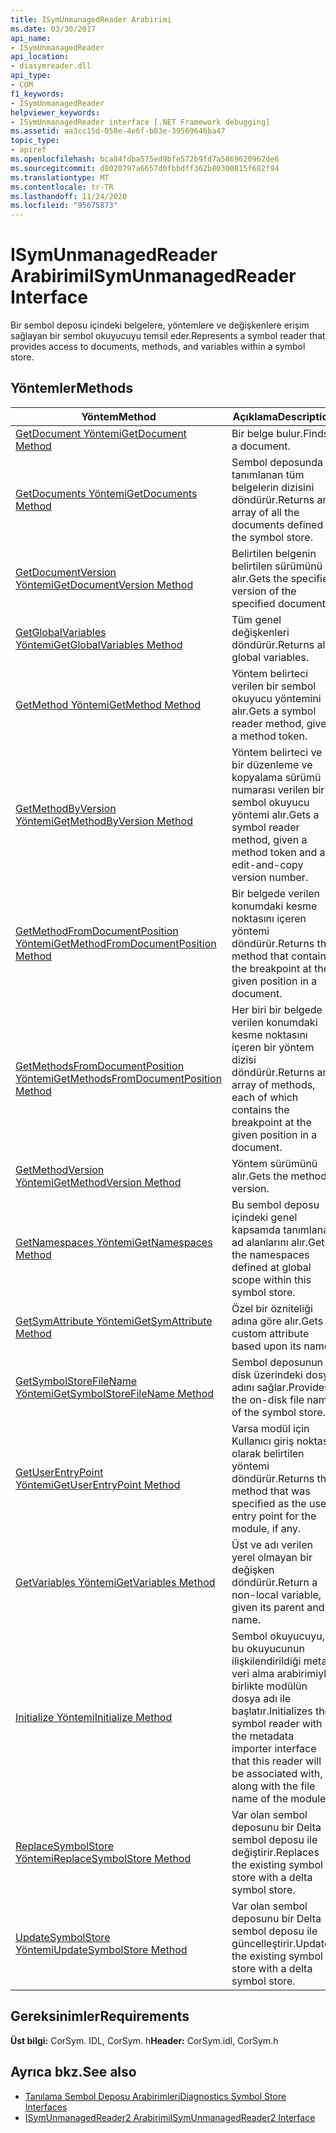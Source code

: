 ```yaml
---
title: ISymUnmanagedReader Arabirimi
ms.date: 03/30/2017
api_name:
- ISymUnmanagedReader
api_location:
- diasymreader.dll
api_type:
- COM
f1_keywords:
- ISymUnmanagedReader
helpviewer_keywords:
- ISymUnmanagedReader interface [.NET Framework debugging]
ms.assetid: aa3cc15d-058e-4e6f-b03e-39569646ba47
topic_type:
- apiref
ms.openlocfilehash: bca84fdba575ed9bfe572b9fd7a5869620962de6
ms.sourcegitcommit: d8020797a6657d0fbbdff362b80300815f682f94
ms.translationtype: MT
ms.contentlocale: tr-TR
ms.lasthandoff: 11/24/2020
ms.locfileid: "95675873"
---
```

# <a name="isymunmanagedreader-interface"></a><span data-ttu-id="f50f6-102">ISymUnmanagedReader Arabirimi</span><span class="sxs-lookup"><span data-stu-id="f50f6-102">ISymUnmanagedReader Interface</span></span>

<span data-ttu-id="f50f6-103">Bir sembol deposu içindeki belgelere, yöntemlere ve değişkenlere erişim sağlayan bir sembol okuyucuyu temsil eder.</span><span class="sxs-lookup"><span data-stu-id="f50f6-103">Represents a symbol reader that provides access to documents, methods, and variables within a symbol store.</span></span>  
  
## <a name="methods"></a><span data-ttu-id="f50f6-104">Yöntemler</span><span class="sxs-lookup"><span data-stu-id="f50f6-104">Methods</span></span>  
  
|<span data-ttu-id="f50f6-105">Yöntem</span><span class="sxs-lookup"><span data-stu-id="f50f6-105">Method</span></span>|<span data-ttu-id="f50f6-106">Açıklama</span><span class="sxs-lookup"><span data-stu-id="f50f6-106">Description</span></span>|  
|------------|-----------------|  
|[<span data-ttu-id="f50f6-107">GetDocument Yöntemi</span><span class="sxs-lookup"><span data-stu-id="f50f6-107">GetDocument Method</span></span>](isymunmanagedreader-getdocument-method.md)|<span data-ttu-id="f50f6-108">Bir belge bulur.</span><span class="sxs-lookup"><span data-stu-id="f50f6-108">Finds a document.</span></span>|  
|[<span data-ttu-id="f50f6-109">GetDocuments Yöntemi</span><span class="sxs-lookup"><span data-stu-id="f50f6-109">GetDocuments Method</span></span>](isymunmanagedreader-getdocuments-method.md)|<span data-ttu-id="f50f6-110">Sembol deposunda tanımlanan tüm belgelerin dizisini döndürür.</span><span class="sxs-lookup"><span data-stu-id="f50f6-110">Returns an array of all the documents defined in the symbol store.</span></span>|  
|[<span data-ttu-id="f50f6-111">GetDocumentVersion Yöntemi</span><span class="sxs-lookup"><span data-stu-id="f50f6-111">GetDocumentVersion Method</span></span>](isymunmanagedreader-getdocumentversion-method.md)|<span data-ttu-id="f50f6-112">Belirtilen belgenin belirtilen sürümünü alır.</span><span class="sxs-lookup"><span data-stu-id="f50f6-112">Gets the specified version of the specified document.</span></span>|  
|[<span data-ttu-id="f50f6-113">GetGlobalVariables Yöntemi</span><span class="sxs-lookup"><span data-stu-id="f50f6-113">GetGlobalVariables Method</span></span>](isymunmanagedreader-getglobalvariables-method.md)|<span data-ttu-id="f50f6-114">Tüm genel değişkenleri döndürür.</span><span class="sxs-lookup"><span data-stu-id="f50f6-114">Returns all global variables.</span></span>|  
|[<span data-ttu-id="f50f6-115">GetMethod Yöntemi</span><span class="sxs-lookup"><span data-stu-id="f50f6-115">GetMethod Method</span></span>](isymunmanagedreader-getmethod-method.md)|<span data-ttu-id="f50f6-116">Yöntem belirteci verilen bir sembol okuyucu yöntemini alır.</span><span class="sxs-lookup"><span data-stu-id="f50f6-116">Gets a symbol reader method, given a method token.</span></span>|  
|[<span data-ttu-id="f50f6-117">GetMethodByVersion Yöntemi</span><span class="sxs-lookup"><span data-stu-id="f50f6-117">GetMethodByVersion Method</span></span>](isymunmanagedreader-getmethodbyversion-method.md)|<span data-ttu-id="f50f6-118">Yöntem belirteci ve bir düzenleme ve kopyalama sürümü numarası verilen bir sembol okuyucu yöntemi alır.</span><span class="sxs-lookup"><span data-stu-id="f50f6-118">Gets a symbol reader method, given a method token and an edit-and-copy version number.</span></span>|  
|[<span data-ttu-id="f50f6-119">GetMethodFromDocumentPosition Yöntemi</span><span class="sxs-lookup"><span data-stu-id="f50f6-119">GetMethodFromDocumentPosition Method</span></span>](isymunmanagedreader-getmethodfromdocumentposition-method.md)|<span data-ttu-id="f50f6-120">Bir belgede verilen konumdaki kesme noktasını içeren yöntemi döndürür.</span><span class="sxs-lookup"><span data-stu-id="f50f6-120">Returns the method that contains the breakpoint at the given position in a document.</span></span>|  
|[<span data-ttu-id="f50f6-121">GetMethodsFromDocumentPosition Yöntemi</span><span class="sxs-lookup"><span data-stu-id="f50f6-121">GetMethodsFromDocumentPosition Method</span></span>](isymunmanagedreader-getmethodsfromdocumentposition-method.md)|<span data-ttu-id="f50f6-122">Her biri bir belgede verilen konumdaki kesme noktasını içeren bir yöntem dizisi döndürür.</span><span class="sxs-lookup"><span data-stu-id="f50f6-122">Returns an array of methods, each of which contains the breakpoint at the given position in a document.</span></span>|  
|[<span data-ttu-id="f50f6-123">GetMethodVersion Yöntemi</span><span class="sxs-lookup"><span data-stu-id="f50f6-123">GetMethodVersion Method</span></span>](isymunmanagedreader-getmethodversion-method.md)|<span data-ttu-id="f50f6-124">Yöntem sürümünü alır.</span><span class="sxs-lookup"><span data-stu-id="f50f6-124">Gets the method version.</span></span>|  
|[<span data-ttu-id="f50f6-125">GetNamespaces Yöntemi</span><span class="sxs-lookup"><span data-stu-id="f50f6-125">GetNamespaces Method</span></span>](isymunmanagedreader-getnamespaces-method.md)|<span data-ttu-id="f50f6-126">Bu sembol deposu içindeki genel kapsamda tanımlanan ad alanlarını alır.</span><span class="sxs-lookup"><span data-stu-id="f50f6-126">Gets the namespaces defined at global scope within this symbol store.</span></span>|  
|[<span data-ttu-id="f50f6-127">GetSymAttribute Yöntemi</span><span class="sxs-lookup"><span data-stu-id="f50f6-127">GetSymAttribute Method</span></span>](isymunmanagedreader-getsymattribute-method.md)|<span data-ttu-id="f50f6-128">Özel bir özniteliği adına göre alır.</span><span class="sxs-lookup"><span data-stu-id="f50f6-128">Gets a custom attribute based upon its name.</span></span>|  
|[<span data-ttu-id="f50f6-129">GetSymbolStoreFileName Yöntemi</span><span class="sxs-lookup"><span data-stu-id="f50f6-129">GetSymbolStoreFileName Method</span></span>](isymunmanagedreader-getsymbolstorefilename-method.md)|<span data-ttu-id="f50f6-130">Sembol deposunun disk üzerindeki dosya adını sağlar.</span><span class="sxs-lookup"><span data-stu-id="f50f6-130">Provides the on-disk file name of the symbol store.</span></span>|  
|[<span data-ttu-id="f50f6-131">GetUserEntryPoint Yöntemi</span><span class="sxs-lookup"><span data-stu-id="f50f6-131">GetUserEntryPoint Method</span></span>](isymunmanagedreader-getuserentrypoint-method.md)|<span data-ttu-id="f50f6-132">Varsa modül için Kullanıcı giriş noktası olarak belirtilen yöntemi döndürür.</span><span class="sxs-lookup"><span data-stu-id="f50f6-132">Returns the method that was specified as the user entry point for the module, if any.</span></span>|  
|[<span data-ttu-id="f50f6-133">GetVariables Yöntemi</span><span class="sxs-lookup"><span data-stu-id="f50f6-133">GetVariables Method</span></span>](isymunmanagedreader-getvariables-method.md)|<span data-ttu-id="f50f6-134">Üst ve adı verilen yerel olmayan bir değişken döndürür.</span><span class="sxs-lookup"><span data-stu-id="f50f6-134">Return a non-local variable, given its parent and name.</span></span>|  
|[<span data-ttu-id="f50f6-135">Initialize Yöntemi</span><span class="sxs-lookup"><span data-stu-id="f50f6-135">Initialize Method</span></span>](isymunmanagedreader-initialize-method.md)|<span data-ttu-id="f50f6-136">Sembol okuyucuyu, bu okuyucunun ilişkilendirildiği meta veri alma arabirimiyle birlikte modülün dosya adı ile başlatır.</span><span class="sxs-lookup"><span data-stu-id="f50f6-136">Initializes the symbol reader with the metadata importer interface that this reader will be associated with, along with the file name of the module.</span></span>|  
|[<span data-ttu-id="f50f6-137">ReplaceSymbolStore Yöntemi</span><span class="sxs-lookup"><span data-stu-id="f50f6-137">ReplaceSymbolStore Method</span></span>](isymunmanagedreader-replacesymbolstore-method.md)|<span data-ttu-id="f50f6-138">Var olan sembol deposunu bir Delta sembol deposu ile değiştirir.</span><span class="sxs-lookup"><span data-stu-id="f50f6-138">Replaces the existing symbol store with a delta symbol store.</span></span>|  
|[<span data-ttu-id="f50f6-139">UpdateSymbolStore Yöntemi</span><span class="sxs-lookup"><span data-stu-id="f50f6-139">UpdateSymbolStore Method</span></span>](isymunmanagedreader-updatesymbolstore-method.md)|<span data-ttu-id="f50f6-140">Var olan sembol deposunu bir Delta sembol deposu ile güncelleştirir.</span><span class="sxs-lookup"><span data-stu-id="f50f6-140">Updates the existing symbol store with a delta symbol store.</span></span>|  
  
## <a name="requirements"></a><span data-ttu-id="f50f6-141">Gereksinimler</span><span class="sxs-lookup"><span data-stu-id="f50f6-141">Requirements</span></span>  

 <span data-ttu-id="f50f6-142">**Üst bilgi:** CorSym. IDL, CorSym. h</span><span class="sxs-lookup"><span data-stu-id="f50f6-142">**Header:** CorSym.idl, CorSym.h</span></span>  
  
## <a name="see-also"></a><span data-ttu-id="f50f6-143">Ayrıca bkz.</span><span class="sxs-lookup"><span data-stu-id="f50f6-143">See also</span></span>

- [<span data-ttu-id="f50f6-144">Tanılama Sembol Deposu Arabirimleri</span><span class="sxs-lookup"><span data-stu-id="f50f6-144">Diagnostics Symbol Store Interfaces</span></span>](diagnostics-symbol-store-interfaces.md)
- [<span data-ttu-id="f50f6-145">ISymUnmanagedReader2 Arabirimi</span><span class="sxs-lookup"><span data-stu-id="f50f6-145">ISymUnmanagedReader2 Interface</span></span>](isymunmanagedreader2-interface.md)
